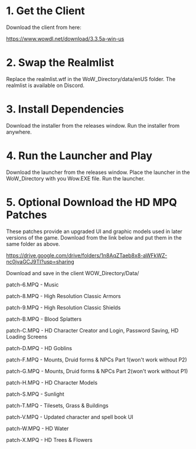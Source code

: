 # 1. Get the Client
Download the client from here:

https://www.wowdl.net/download/3.3.5a-win-us

# 2. Swap the Realmlist
Replace the realmlist.wtf in the WoW_Directory/data/enUS folder.
The realmlist is available on Discord.

# 3. Install Dependencies
Download the installer from the releases window.
Run the installer from anywhere.

# 4. Run the Launcher and Play
Download the launcher from the releases window.
Place the launcher in the WoW_Directory with you Wow.EXE file. 
Run the launcher.

# 5. Optional Download the HD MPQ Patches
These patches provide an upgraded UI and graphic models used in later versions of the game.
Download from the link below and put them in the same folder as above.

https://drive.google.com/drive/folders/1n8AqZTaeb8x8-aWFkWZ-nc0jvaGCJ9TI?usp=sharing

Download and save in the client WOW_Directory/Data/

patch-6.MPQ - Music

patch-8.MPQ - High Resolution Classic Armors

patch-9.MPQ - High Resolution Classic Shields

patch-B.MPQ - Blood Splatters

patch-C.MPQ - HD Character Creator and Login, Password Saving, HD Loading Screens

patch-D.MPQ - HD Goblins

patch-F.MPQ - Mounts, Druid forms & NPCs Part 1(won't work without P2)

patch-G.MPQ - Mounts, Druid forms & NPCs Part 2(won't work without P1)

patch-H.MPQ - HD Character Models

patch-S.MPQ - Sunlight

patch-T.MPQ - Tilesets, Grass & Buildings

patch-V.MPQ - Updated character and spell book UI

patch-W.MPQ - HD Water

patch-X.MPQ - HD Trees & Flowers
